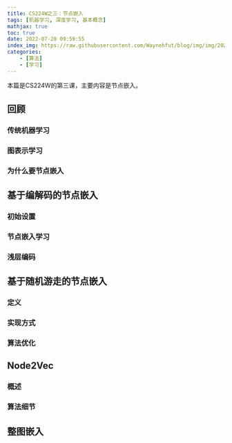 ```yaml
---
title: CS224W之三：节点嵌入
tags: [机器学习, 深度学习, 基本概念]
mathjax: true
toc: true
date: 2022-07-28 09:59:55
index_img: https://raw.githubusercontent.com/Waynehfut/blog/img/img/20220722161751.png
categories:
    - [算法]
    - [学习]
---
```


本篇是CS224W的第三课，主要内容是节点嵌入。
<!-- more -->

## 回顾

### 传统机器学习

### 图表示学习

### 为什么要节点嵌入

## 基于编解码的节点嵌入

### 初始设置

### 节点嵌入学习

### 浅层编码

## 基于随机游走的节点嵌入

### 定义

### 实现方式

### 算法优化

## Node2Vec

### 概述

### 算法细节

## 整图嵌入
